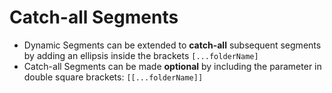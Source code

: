 # Catch-all Segments

- Dynamic Segments can be extended to **catch-all** subsequent segments by adding an ellipsis inside the brackets `[...folderName]`
- Catch-all Segments can be made **optional** by including the parameter in double square brackets: `[[...folderName]]`